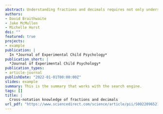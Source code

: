 ```yaml
---
abstract: Understanding fractions and decimals requires not only understanding each notation separately, or within-notation knowledge, but also understanding relations between notations, or cross-notation knowledge. Multiple notations pose a challenge for learners but could also present an opportunity, in that cross-notation knowledge could help learners to achieve a better understanding of rational numbers than could easily be achieved from within-notation knowledge alone. This hypothesis was tested by reanalyzing three published datasets involving fourth- to eighth-grade children from the United States and Finland. All datasets included measures of rational number arithmetic, within-notation magnitude knowledge (e.g., accuracy in comparing fractions vs. fractions and decimals vs. decimals), and cross-notation magnitude knowledge (e.g., accuracy in comparing fractions vs. decimals). Consistent with the hypothesis, cross-notation magnitude knowledge predicted fraction and decimal arithmetic when controlling for within-notation magnitude knowledge. Furthermore, relations between within-notation magnitude knowledge and arithmetic were not notation specific; fraction magnitude knowledge did not predict fraction arithmetic more than decimal arithmetic, and decimal magnitude knowledge did not predict decimal arithmetic more than fraction arithmetic. Implications of the findings for assessing rational number knowledge and learning and teaching about rational numbers are discussed.
authors:
- David Braithwaite
- Jake McMullen
- Michelle Hurst
doi: ""
featured: true
projects:
- example
publication: |
  In *Journal of Experimental Child Psychology*
publication_short: |
  *Journal of Experimental Child Psychology*
publication_types: 
- article-journal
publishDate: "2022-01-01T00:00:00Z"
slides: example
summary: This is the summary that works with the search engine.
tags: []
title: |
  Cross-notation knowledge of fractions and decimals
url_pdf: "https://www.sciencedirect.com/science/article/pii/S0022096521001284"
---
```

